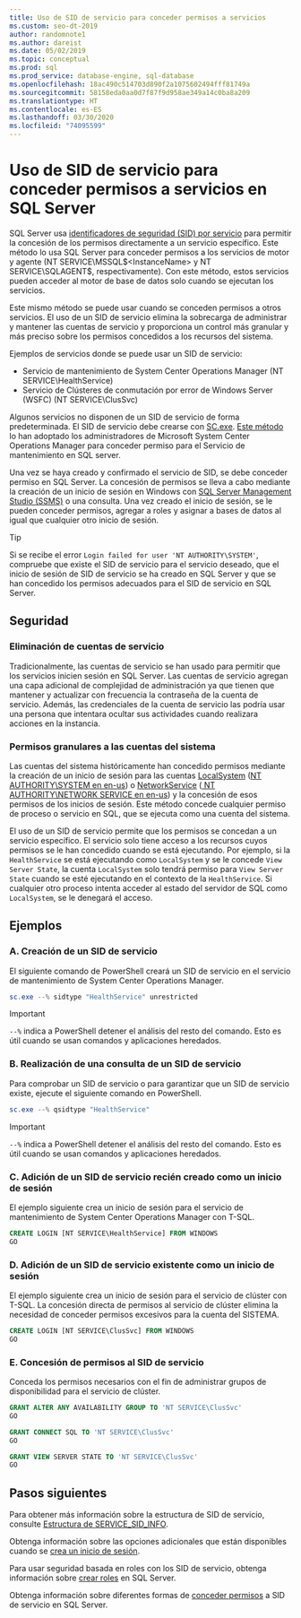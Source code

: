 ```yaml
---
title: Uso de SID de servicio para conceder permisos a servicios
ms.custom: seo-dt-2019
author: randomnote1
ms.author: dareist
ms.date: 05/02/2019
ms.topic: conceptual
ms.prod: sql
ms.prod_service: database-engine, sql-database
ms.openlocfilehash: 18ac490c514703d890f2a1075602494fff81749a
ms.sourcegitcommit: 58158eda0aa0d7f87f9d958ae349a14c0ba8a209
ms.translationtype: HT
ms.contentlocale: es-ES
ms.lasthandoff: 03/30/2020
ms.locfileid: "74095599"
---
```

# <a name="using-service-sids-to-grant-permissions-to-services-in-sql-server"></a>Uso de SID de servicio para conceder permisos a servicios en SQL Server

SQL Server usa [identificadores de seguridad (SID) por servicio](https://support.microsoft.com/help/2620201/sql-server-uses-a-service-sid-to-provide-service-isolation) para permitir la concesión de los permisos directamente a un servicio específico. Este método lo usa SQL Server para conceder permisos a los servicios de motor y agente (NT SERVICE\MSSQL$<InstanceName> y NT SERVICE\SQLAGENT$<InstanceName>, respectivamente). Con este método, estos servicios pueden acceder al motor de base de datos solo cuando se ejecutan los servicios.

Este mismo método se puede usar cuando se conceden permisos a otros servicios. El uso de un SID de servicio elimina la sobrecarga de administrar y mantener las cuentas de servicio y proporciona un control más granular y más preciso sobre los permisos concedidos a los recursos del sistema.

Ejemplos de servicios donde se puede usar un SID de servicio:

- Servicio de mantenimiento de System Center Operations Manager (NT SERVICE\HealthService)
- Servicio de Clústeres de conmutación por error de Windows Server (WSFC) (NT SERVICE\ClusSvc)

Algunos servicios no disponen de un SID de servicio de forma predeterminada. El SID de servicio debe crearse con [SC.exe](/windows/desktop/services/configuring-a-service-using-sc). [Este método](https://kevinholman.com/2016/08/25/sql-mp-run-as-accounts-no-longer-required/) lo han adoptado los administradores de Microsoft System Center Operations Manager para conceder permiso para el Servicio de mantenimiento en SQL server.

Una vez se haya creado y confirmado el servicio de SID, se debe conceder permiso en SQL Server. La concesión de permisos se lleva a cabo mediante la creación de un inicio de sesión en Windows con [SQL Server Management Studio (SSMS)](/sql/ssms/download-sql-server-management-studio-ssms) o una consulta. Una vez creado el inicio de sesión, se le pueden conceder permisos, agregar a roles y asignar a bases de datos al igual que cualquier otro inicio de sesión.

> [!TIP]
> Si se recibe el error `Login failed for user 'NT AUTHORITY\SYSTEM'`, compruebe que existe el SID de servicio para el servicio deseado, que el inicio de sesión de SID de servicio se ha creado en SQL Server y que se han concedido los permisos adecuados para el SID de servicio en SQL Server.

## <a name="security"></a>Seguridad

### <a name="eliminate-service-accounts"></a>Eliminación de cuentas de servicio

Tradicionalmente, las cuentas de servicio se han usado para permitir que los servicios inicien sesión en SQL Server. Las cuentas de servicio agregan una capa adicional de complejidad de administración ya que tienen que mantener y actualizar con frecuencia la contraseña de la cuenta de servicio. Además, las credenciales de la cuenta de servicio las podría usar una persona que intentara ocultar sus actividades cuando realizara acciones en la instancia.

### <a name="granular-permissions-to-system-accounts"></a>Permisos granulares a las cuentas del sistema

Las cuentas del sistema históricamente han concedido permisos mediante la creación de un inicio de sesión para las cuentas [LocalSystem](https://msdn.microsoft.com/library/windows/desktop/ms684190) ([NT AUTHORITY\SYSTEM en en-us](/sql/database-engine/configure-windows/configure-windows-service-accounts-and-permissions#Localized_service_names)) o [NetworkService](/windows/desktop/Services/networkservice-account) ([ NT AUTHORITY\NETWORK SERVICE en en-us](/sql/database-engine/configure-windows/configure-windows-service-accounts-and-permissions?#Localized_service_names)) y la concesión de esos permisos de los inicios de sesión. Este método concede cualquier permiso de proceso o servicio en SQL, que se ejecuta como una cuenta del sistema.

El uso de un SID de servicio permite que los permisos se concedan a un servicio específico. El servicio solo tiene acceso a los recursos cuyos permisos se le han concedido cuando se está ejecutando. Por ejemplo, si la `HealthService` se está ejecutando como `LocalSystem` y se le concede `View Server State`, la cuenta `LocalSystem` solo tendrá permiso para `View Server State` cuando se esté ejecutando en el contexto de la `HealthService`. Si cualquier otro proceso intenta acceder al estado del servidor de SQL como `LocalSystem`, se le denegará el acceso.

## <a name="examples"></a>Ejemplos

### <a name="a-create-a-service-sid"></a>A. Creación de un SID de servicio

El siguiente comando de PowerShell creará un SID de servicio en el servicio de mantenimiento de System Center Operations Manager.

```PowerShell
sc.exe --% sidtype "HealthService" unrestricted
```

> [!IMPORTANT]
> `--%` indica a PowerShell detener el análisis del resto del comando. Esto es útil cuando se usan comandos y aplicaciones heredados.

### <a name="b-query-a-service-sid"></a>B. Realización de una consulta de un SID de servicio

Para comprobar un SID de servicio o para garantizar que un SID de servicio existe, ejecute el siguiente comando en PowerShell.

```PowerShell
sc.exe --% qsidtype "HealthService"
```

> [!IMPORTANT]
> `--%` indica a PowerShell detener el análisis del resto del comando. Esto es útil cuando se usan comandos y aplicaciones heredados.

### <a name="c-add-a-newly-created-service-sid-as-a-login"></a>C. Adición de un SID de servicio recién creado como un inicio de sesión

El ejemplo siguiente crea un inicio de sesión para el servicio de mantenimiento de System Center Operations Manager con T-SQL.

```SQL
CREATE LOGIN [NT SERVICE\HealthService] FROM WINDOWS
GO
```

### <a name="d-add-an-existing-service-sid-as-a-login"></a>D. Adición de un SID de servicio existente como un inicio de sesión

El ejemplo siguiente crea un inicio de sesión para el servicio de clúster con T-SQL. La concesión directa de permisos al servicio de clúster elimina la necesidad de conceder permisos excesivos para la cuenta del SISTEMA.

```SQL
CREATE LOGIN [NT SERVICE\ClusSvc] FROM WINDOWS
GO
```

### <a name="e-grant-permissions-to-a-service-sid"></a>E. Concesión de permisos al SID de servicio

Conceda los permisos necesarios con el fin de administrar grupos de disponibilidad para el servicio de clúster.

```SQL
GRANT ALTER ANY AVAILABILITY GROUP TO 'NT SERVICE\ClusSvc'
GO

GRANT CONNECT SQL TO 'NT SERVICE\ClusSvc'
GO

GRANT VIEW SERVER STATE TO 'NT SERVICE\ClusSvc'
GO
```

## <a name="next-steps"></a>Pasos siguientes

Para obtener más información sobre la estructura de SID de servicio, consulte [Estructura de SERVICE_SID_INFO](/windows/win32/api/winsvc/ns-winsvc-service_sid_info).

Obtenga información sobre las opciones adicionales que están disponibles cuando se [crea un inicio de sesión](/sql/t-sql/statements/create-login-transact-sql).

Para usar seguridad basada en roles con los SID de servicio, obtenga información sobre [crear roles](/sql/t-sql/statements/create-role-transact-sql) en SQL Server.

Obtenga información sobre diferentes formas de [conceder permisos](/sql/t-sql/statements/grant-transact-sql) a SID de servicio en SQL Server.
